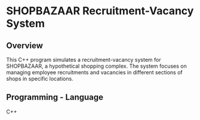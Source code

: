 # SHOPBAZAAR Recruitment-Vacancy System

## Overview
This C++ program simulates a recruitment-vacancy system for SHOPBAZAAR, a hypothetical shopping complex. The system focuses on managing employee recruitments and vacancies in different sections of shops in specific locations.

## Programming - Language
C++
